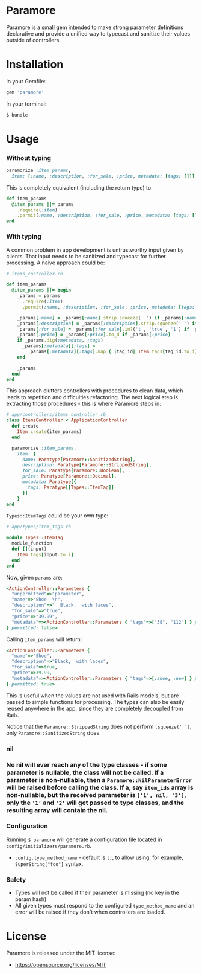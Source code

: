 # Paramore

Paramore is a small gem intended to make strong parameter definitions declarative
and provide a unified way to typecast and sanitize their values outside of controllers.

# Installation

In your Gemfile:
```ruby
gem 'paramore'
```

In your terminal:
```sh
$ bundle
```

# Usage

<h3>Without typing</h3>

```ruby
paramorize :item_params,
  item: [:name, :description, :for_sale, :price, metadata: [tags: []]]
```

This is completely equivalent (including the return type) to

```ruby
def item_params
  @item_params ||= params
    .require(:item)
    .permit(:name, :description, :for_sale, :price, metadata: [tags: []])
end
```

<h3>With typing</h3>

A common problem in app development is untrustworthy input given by clients.
That input needs to be sanitized and typecast for further processing.
A naive approach could be:

```ruby
# items_controller.rb

def item_params
  @item_params ||= begin
    _params = params
      .require(:item)
      .permit(:name, :description, :for_sale, :price, metadata: [tags: []])

    _params[:name] = _params[:name].strip.squeeze(' ') if _params[:name]
    _params[:description] = _params[:description].strip.squeeze(' ') if _params[:description]
    _params[:for_sale] = _params[:for_sale].in?('t', 'true', '1') if _params[:for_sale]
    _params[:price] = _params[:price].to_d if _params[:price]
    if _params.dig(:metadata, :tags)
      _params[:metadata][:tags] =
        _params[:metadata][:tags].map { |tag_id| Item.tags[tag_id.to_i] }
    end

    _params
  end
end
```

This approach clutters controllers with procedures to clean data, which leads to repetition and difficulties refactoring.
The next logical step is extracting those procedures - this is where Paramore steps in:

```ruby
# app/controllers/items_controller.rb
class ItemsController < ApplicationController
  def create
    Item.create(item_params)
  end

  paramorize :item_params,
    item: {
      name: Paratype[Paramore::SanitizedString],
      description: Paratype[Paramore::StrippedString],
      for_sale: Paratype[Paramore::Boolean],
      price: Paratype[Paramore::Decimal],
      metadata: Paratype[{
        tags: Paratype[[Types::ItemTag]]
      }]
    }
end
```

`Types::ItemTags` could be your own type:
```ruby
# app/types/item_tags.rb

module Types::ItemTag
  module_function
  def [](input)
    Item.tags[input.to_i]
  end
end
```

Now, given `params` are:
```ruby
<ActionController::Parameters {
  "unpermitted"=>"parameter",
  "name"=>"Shoe  \n",
  "description"=>"  Black,  with laces",
  "for_sale"=>"true",
  "price"=>"39.99",
  "metadata"=><ActionController::Parameters { "tags"=>["38", "112"] } permitted: false>
} permitted: false>
```
Calling `item_params` will return:
```ruby
<ActionController::Parameters {
  "name"=>"Shoe",
  "description"=>"Black,  with laces",
  "for_sale"=>true,
  "price"=>39.99,
  "metadata"=><ActionController::Parameters { "tags"=>[:shoe, :new] } permitted: true>
} permitted: true>
```

This is useful when the values are not used with Rails models, but are passed to simple functions for processing.
The types can also be easily reused anywhere in the app, since they are completely decoupled from Rails.

Notice that the `Paramore::StrippedString` does not perform `.squeeze(' ')`, only `Paramore::SanitizedString` does.

<h3>nil<h3>

No nil will ever reach any of the type classes - if some parameter is nullable, the class will not be called.
If a parameter is non-nullable, then a `Paramore::NilParameterError` will be raised before calling the class.
If a, say `item_ids` array is non-nullable, but the received parameter is `['1', nil, '3']`, only the `'1'`
and `'2'` will get passed to type classes, and the resulting array will contain the nil.

<h3>Configuration</h3>

Running `$ paramore` will generate a configuration file located in `config/initializers/paramore.rb`.
- `config.type_method_name` - default is `[]`, to allow using, for example, `SuperString["foo"]` syntax.

<h3>Safety</h3>

  - Types will not be called if their parameter is missing (no key in the param hash)
  - All given types must respond to the configured `type_method_name` and an error will be raised
    if they don't when controllers are loaded.

# License

Paramore is released under the MIT license:

* https://opensource.org/licenses/MIT
